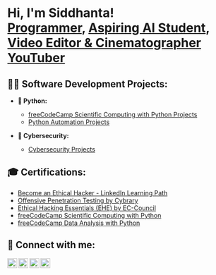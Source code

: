 <h1>Hi, I'm Siddhanta! <br/><a href="https://github.com/sianshrestha">Programmer</a>, <a href="https://www.linkedin.com/in/sianshrestha/">Aspiring AI Student</a>, <a href="https://www.youtube.com/@sianshrestha">Video Editor & Cinematographer YouTuber</a></h1>

<h2>👨‍💻 Software Development Projects:</h2>

- <b>🐍 Python:</b>
  - [freeCodeCamp Scientific Computing with Python Projects](https://github.com/sianshrestha/Freecodecamp-Scientific-Computing-with-Python-Project)
  - [Python Automation Projects](https://github.com/sianshrestha/Python-Automation)

- <b>👾 Cybersecurity:</b>
  - [Cybersecurity Projects](https://github.com/sianshrestha/Cybersecurity-Projects)

<h2>🎓 Certifications:</h2>

- [Become an Ethical Hacker - LinkedIn Learning Path](https://www.linkedin.com/learning/certificates/f309de80322414ca14ca6d96ffeaf100dc98c23046f319e971befd0b40d6ca88?u=73656306)
- [Offensive Penetration Testing by Cybrary](https://app.cybrary.it/courses/api/certificate/CC-01e767e6-f084-47a5-9e6a-be2a6bec6710/view)
- [Ethical Hacking Essentials (EHE) by EC-Council](https://codered.eccouncil.org/certificate/cc61e55c-4cc4-4f6e-bd37-2f6ba237ade5?logged=true)
- [freeCodeCamp Scientific Computing with Python](https://www.freecodecamp.org/certification/sianshrestha/scientific-computing-with-python-v7)
- [freeCodeCamp Data Analysis with Python](https://www.freecodecamp.org/certification/sianshrestha/data-analysis-with-python-v7)

<h2> 🤳 Connect with me:</h2>

[<img align="left" alt="Sian | YouTube" width="22px" src="https://cdn.jsdelivr.net/npm/simple-icons@v3/icons/youtube.svg" />][youtube]
[<img align="left" alt="Sian | Twitter" width="22px" src="https://cdn.jsdelivr.net/npm/simple-icons@v3/icons/twitter.svg" />][twitter]
[<img align="left" alt="Sian | LinkedIn" width="22px" src="https://cdn.jsdelivr.net/npm/simple-icons@v3/icons/linkedin.svg" />][linkedin]
[<img align="left" alt="Sian | Instagram" width="22px" src="https://cdn.jsdelivr.net/npm/simple-icons@v3/icons/instagram.svg" />][instagram]

[twitter]: https://twitter.com/sianshrestha
[youtube]: https://www.youtube.com/@sianshrestha
[instagram]: https://www.instagram.com/sianshrestha/
[linkedin]: https://linkedin.com/in/sianshrestha
